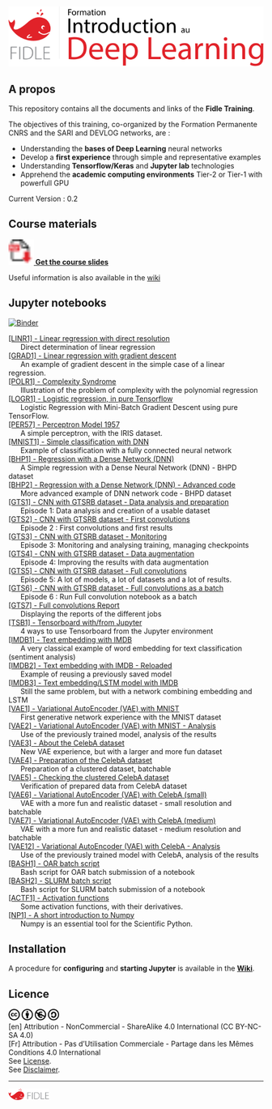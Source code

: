 [<img width="600px" src="fidle/img/00-Fidle-titre-01.svg"></img>](#)

<!-- --------------------------------------------------- -->
<!-- To correctly view this README under Jupyter Lab     -->
<!-- Open the notebook: README.ipynb!                    -->
<!-- --------------------------------------------------- -->

## A propos

This repository contains all the documents and links of the **Fidle Training**.  

The objectives of this training, co-organized by the Formation Permanente CNRS and the SARI and DEVLOG networks, are :
 - Understanding the **bases of Deep Learning** neural networks
 - Develop a **first experience** through simple and representative examples
 - Understanding **Tensorflow/Keras** and **Jupyter lab** technologies
 - Apprehend the **academic computing environments** Tier-2 or Tier-1 with powerfull GPU

Current Version : 0.2

## Course materials
**[<img width="50px" src="fidle/img/00-Fidle-pdf.svg"></img>
Get the course slides](https://cloud.univ-grenoble-alpes.fr/index.php/s/z7XZA36xKkMcaTS)**  



<!-- ![pdf](fidle/img/00-Fidle-pdf.png) -->
Useful information is also available in the [wiki](https://gricad-gitlab.univ-grenoble-alpes.fr/talks/fidle/-/wikis/home)


## Jupyter notebooks

[![Binder](https://mybinder.org/badge_logo.svg)](https://mybinder.org/v2/git/https%3A%2F%2Fgricad-gitlab.univ-grenoble-alpes.fr%2Ftalks%2Fdeeplearning.git/master?urlpath=lab/tree/index.ipynb)


<!-- DO NOT REMOVE THIS TAG !!! -->
<!-- INDEX -->
<!-- INDEX_BEGIN -->
[[LINR1] - Linear regression with direct resolution](LinearReg/01-Linear-Regression.ipynb)  
&nbsp;&nbsp;&nbsp;&nbsp;&nbsp;&nbsp;Direct determination of linear regression   
[[GRAD1] - Linear regression with gradient descent](LinearReg/02-Gradient-descent.ipynb)  
&nbsp;&nbsp;&nbsp;&nbsp;&nbsp;&nbsp;An example of gradient descent in the simple case of a linear regression.  
[[POLR1] - Complexity Syndrome](LinearReg/03-Polynomial-Regression.ipynb)  
&nbsp;&nbsp;&nbsp;&nbsp;&nbsp;&nbsp;Illustration of the problem of complexity with the polynomial regression  
[[LOGR1] - Logistic regression, in pure Tensorflow](LinearReg/04-Logistic-Regression.ipynb)  
&nbsp;&nbsp;&nbsp;&nbsp;&nbsp;&nbsp;Logistic Regression with Mini-Batch Gradient Descent using pure TensorFlow.   
[[PER57] - Perceptron Model 1957](IRIS/01-Simple-Perceptron.ipynb)  
&nbsp;&nbsp;&nbsp;&nbsp;&nbsp;&nbsp;A simple perceptron, with the IRIS dataset.  
[[MNIST1] - Simple classification with DNN](MNIST/01-DNN-MNIST.ipynb)  
&nbsp;&nbsp;&nbsp;&nbsp;&nbsp;&nbsp;Example of classification with a fully connected neural network  
[[BHP1] - Regression with a Dense Network (DNN)](BHPD/01-DNN-Regression.ipynb)  
&nbsp;&nbsp;&nbsp;&nbsp;&nbsp;&nbsp;A Simple regression with a Dense Neural Network (DNN) - BHPD dataset  
[[BHP2] - Regression with a Dense Network (DNN) - Advanced code](BHPD/02-DNN-Regression-Premium.ipynb)  
&nbsp;&nbsp;&nbsp;&nbsp;&nbsp;&nbsp;More advanced example of DNN network code - BHPD dataset  
[[GTS1] - CNN with GTSRB dataset - Data analysis and preparation](GTSRB/01-Preparation-of-data.ipynb)  
&nbsp;&nbsp;&nbsp;&nbsp;&nbsp;&nbsp;Episode 1: Data analysis and creation of a usable dataset  
[[GTS2] - CNN with GTSRB dataset - First convolutions](GTSRB/02-First-convolutions.ipynb)  
&nbsp;&nbsp;&nbsp;&nbsp;&nbsp;&nbsp;Episode 2 : First convolutions and first results  
[[GTS3] - CNN with GTSRB dataset - Monitoring ](GTSRB/03-Tracking-and-visualizing.ipynb)  
&nbsp;&nbsp;&nbsp;&nbsp;&nbsp;&nbsp;Episode 3: Monitoring and analysing training, managing checkpoints  
[[GTS4] - CNN with GTSRB dataset - Data augmentation ](GTSRB/04-Data-augmentation.ipynb)  
&nbsp;&nbsp;&nbsp;&nbsp;&nbsp;&nbsp;Episode 4: Improving the results with data augmentation  
[[GTS5] - CNN with GTSRB dataset - Full convolutions ](GTSRB/05-Full-convolutions.ipynb)  
&nbsp;&nbsp;&nbsp;&nbsp;&nbsp;&nbsp;Episode 5: A lot of models, a lot of datasets and a lot of results.  
[[GTS6] - CNN with GTSRB dataset - Full convolutions as a batch](GTSRB/06-Full-convolutions-batch.ipynb)  
&nbsp;&nbsp;&nbsp;&nbsp;&nbsp;&nbsp;Episode 6 : Run Full convolution notebook as a batch  
[[GTS7] - Full convolutions Report](GTSRB/07-Full-convolutions-reports.ipynb)  
&nbsp;&nbsp;&nbsp;&nbsp;&nbsp;&nbsp;Displaying the reports of the different jobs  
[[TSB1] - Tensorboard with/from Jupyter ](GTSRB/99-Scripts-Tensorboard.ipynb)  
&nbsp;&nbsp;&nbsp;&nbsp;&nbsp;&nbsp;4 ways to use Tensorboard from the Jupyter environment  
[[IMDB1] - Text embedding with IMDB](IMDB/01-Embedding-Keras.ipynb)  
&nbsp;&nbsp;&nbsp;&nbsp;&nbsp;&nbsp;A very classical example of word embedding for text classification (sentiment analysis)  
[[IMDB2] - Text embedding with IMDB - Reloaded](IMDB/02-Prediction.ipynb)  
&nbsp;&nbsp;&nbsp;&nbsp;&nbsp;&nbsp;Example of reusing a previously saved model  
[[IMDB3] - Text embedding/LSTM model with IMDB](IMDB/03-LSTM-Keras.ipynb)  
&nbsp;&nbsp;&nbsp;&nbsp;&nbsp;&nbsp;Still the same problem, but with a network combining embedding and LSTM  
[[VAE1] - Variational AutoEncoder (VAE) with MNIST](VAE/01-VAE-with-MNIST.ipynb)  
&nbsp;&nbsp;&nbsp;&nbsp;&nbsp;&nbsp;First generative network experience with the MNIST dataset  
[[VAE2] - Variational AutoEncoder (VAE) with MNIST - Analysis](VAE/02-VAE-with-MNIST-post.ipynb)  
&nbsp;&nbsp;&nbsp;&nbsp;&nbsp;&nbsp;Use of the previously trained model, analysis of the results  
[[VAE3] - About the CelebA dataset](VAE/03-About-CelebA.ipynb)  
&nbsp;&nbsp;&nbsp;&nbsp;&nbsp;&nbsp;New VAE experience, but with a larger and more fun dataset  
[[VAE4] - Preparation of the CelebA dataset](VAE/04-Prepare-CelebA-batch.ipynb)  
&nbsp;&nbsp;&nbsp;&nbsp;&nbsp;&nbsp;Preparation of a clustered dataset, batchable  
[[VAE5] - Checking the clustered CelebA dataset](VAE/05-Check-CelebA.ipynb)  
&nbsp;&nbsp;&nbsp;&nbsp;&nbsp;&nbsp;Verification of prepared data from CelebA dataset  
[[VAE6] - Variational AutoEncoder (VAE) with CelebA (small)](VAE/06-VAE-with-CelebA-s.ipynb)  
&nbsp;&nbsp;&nbsp;&nbsp;&nbsp;&nbsp;VAE with a more fun and realistic dataset - small resolution and batchable  
[[VAE7] - Variational AutoEncoder (VAE) with CelebA (medium)](VAE/07-VAE-with-CelebA-m.ipynb)  
&nbsp;&nbsp;&nbsp;&nbsp;&nbsp;&nbsp;VAE with a more fun and realistic dataset - medium resolution and batchable  
[[VAE12] - Variational AutoEncoder (VAE) with CelebA - Analysis](VAE/12-VAE-withCelebA-post.ipynb)  
&nbsp;&nbsp;&nbsp;&nbsp;&nbsp;&nbsp;Use of the previously trained model with CelebA, analysis of the results  
[[BASH1] - OAR batch script](VAE/batch-oar.sh)  
&nbsp;&nbsp;&nbsp;&nbsp;&nbsp;&nbsp;Bash script for OAR batch submission of a notebook  
[[BASH2] - SLURM batch script](VAE/batch-slurm.sh)  
&nbsp;&nbsp;&nbsp;&nbsp;&nbsp;&nbsp;Bash script for SLURM batch submission of a notebook  
[[ACTF1] - Activation functions](Misc/Activation-Functions.ipynb)  
&nbsp;&nbsp;&nbsp;&nbsp;&nbsp;&nbsp;Some activation functions, with their derivatives.  
[[NP1] - A short introduction to Numpy](Misc/Numpy.ipynb)  
&nbsp;&nbsp;&nbsp;&nbsp;&nbsp;&nbsp;Numpy is an essential tool for the Scientific Python.  
<!-- INDEX_END -->


## Installation

A procedure for **configuring** and **starting Jupyter** is available in the **[Wiki](https://gricad-gitlab.univ-grenoble-alpes.fr/talks/fidle/-/wikis/howto-jupyter)**.

## Licence

[<img width="100px" src="fidle/img/00-fidle-CC BY-NC-SA.svg"></img>](https://creativecommons.org/licenses/by-nc-sa/4.0/)  
\[en\] Attribution - NonCommercial - ShareAlike 4.0 International (CC BY-NC-SA 4.0)  
\[Fr\] Attribution - Pas d’Utilisation Commerciale - Partage dans les Mêmes Conditions 4.0 International  
See [License](https://creativecommons.org/licenses/by-nc-sa/4.0/legalcode).  
See [Disclaimer](https://creativecommons.org/licenses/by-nc-sa/4.0/#).  


----
[<img width="80px" src="fidle/img/00-Fidle-logo-01.svg"></img>](#)